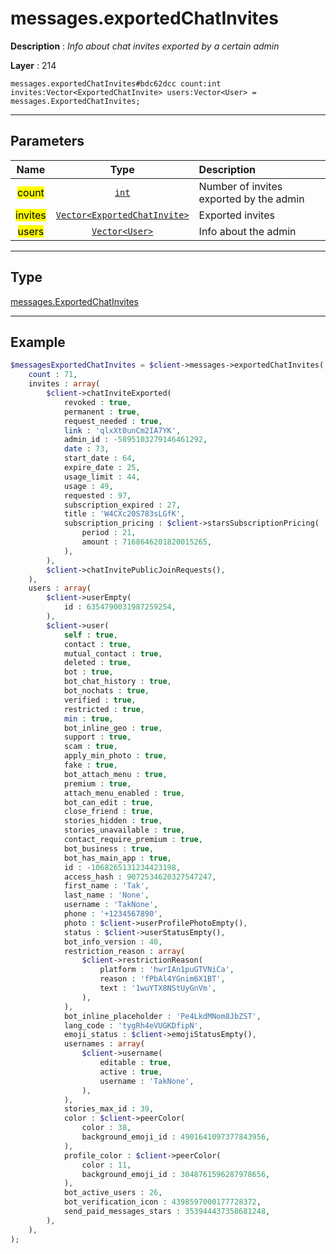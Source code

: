 # messages.exportedChatInvites

**Description** : *Info about chat invites exported by a certain admin*

**Layer** : 214

```tl
messages.exportedChatInvites#bdc62dcc count:int invites:Vector<ExportedChatInvite> users:Vector<User> = messages.ExportedChatInvites;
```

---

## Parameters

| Name | Type | Description |
| :---: | :---: | :--- |
| <mark>count</mark> | [`int`](type/int) | Number of invites exported by the admin |
| <mark>invites</mark> | [`Vector<ExportedChatInvite>`](type/ExportedChatInvite) | Exported invites |
| <mark>users</mark> | [`Vector<User>`](type/User) | Info about the admin |

---

## Type

[messages.ExportedChatInvites](type/messages.ExportedChatInvites)

---

## Example

```php
$messagesExportedChatInvites = $client->messages->exportedChatInvites(
	count : 71,
	invites : array(
		$client->chatInviteExported(
			revoked : true,
			permanent : true,
			request_needed : true,
			link : 'qlxXt0unCm2IA7YK',
			admin_id : -5895103279146461292,
			date : 73,
			start_date : 64,
			expire_date : 25,
			usage_limit : 44,
			usage : 49,
			requested : 97,
			subscription_expired : 27,
			title : 'W4CXc20S783sLGfK',
			subscription_pricing : $client->starsSubscriptionPricing(
				period : 21,
				amount : 7168646201820015265,
			),
		),
		$client->chatInvitePublicJoinRequests(),
	),
	users : array(
		$client->userEmpty(
			id : 6354790031987259254,
		),
		$client->user(
			self : true,
			contact : true,
			mutual_contact : true,
			deleted : true,
			bot : true,
			bot_chat_history : true,
			bot_nochats : true,
			verified : true,
			restricted : true,
			min : true,
			bot_inline_geo : true,
			support : true,
			scam : true,
			apply_min_photo : true,
			fake : true,
			bot_attach_menu : true,
			premium : true,
			attach_menu_enabled : true,
			bot_can_edit : true,
			close_friend : true,
			stories_hidden : true,
			stories_unavailable : true,
			contact_require_premium : true,
			bot_business : true,
			bot_has_main_app : true,
			id : -1068265131234423198,
			access_hash : 9072534620327547247,
			first_name : 'Tak',
			last_name : 'None',
			username : 'TakNone',
			phone : '+1234567890',
			photo : $client->userProfilePhotoEmpty(),
			status : $client->userStatusEmpty(),
			bot_info_version : 40,
			restriction_reason : array(
				$client->restrictionReason(
					platform : 'hwrIAn1puGTVNiCa',
					reason : 'fPbAl4YGnim6X1BT',
					text : '1wuYTX8NStUyGnVm',
				),
			),
			bot_inline_placeholder : 'Pe4LkdMNom8JbZST',
			lang_code : 'tygRh4eVUGKDfipN',
			emoji_status : $client->emojiStatusEmpty(),
			usernames : array(
				$client->username(
					editable : true,
					active : true,
					username : 'TakNone',
				),
			),
			stories_max_id : 39,
			color : $client->peerColor(
				color : 38,
				background_emoji_id : 4901641097377843956,
			),
			profile_color : $client->peerColor(
				color : 11,
				background_emoji_id : 3048761596287978656,
			),
			bot_active_users : 26,
			bot_verification_icon : 4398597000177728372,
			send_paid_messages_stars : 353944437358681248,
		),
	),
);
```